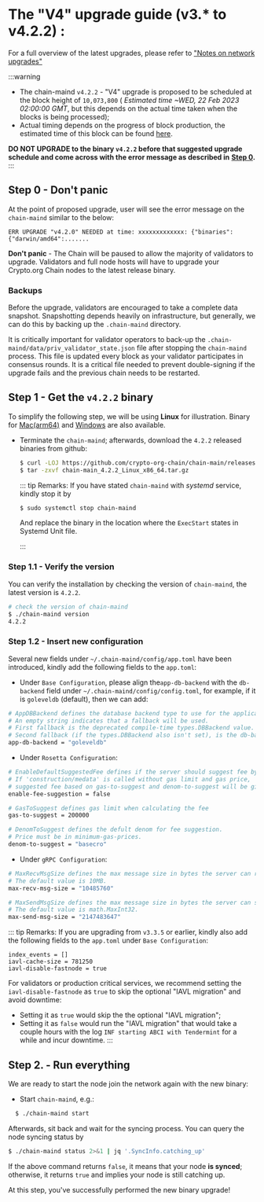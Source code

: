 # The "V4" upgrade guide (v3.\* to v4.2.2) :

For a full overview of the latest upgrades, please refer to ["Notes on network upgrades"](https://crypto.org/docs/getting-started/mainnet.html#step-0-notes-on-network-upgrades)

:::warning

* The chain-maind `v4.2.2` - "V4" upgrade is proposed to be scheduled at the block height of `10,073,800` ( _Estimated time \~WED, 22 Feb 2023 02:00:00 GMT_, but this depends on the actual time taken when the blocks is being processed);
* Actual timing depends on the progress of block production, the estimated time of this block can be found [here](https://www.mintscan.io/crypto-org/blocks/10073800).

**DO NOT UPGRADE to the binary `v4.2.2` before that suggested upgrade schedule and come across with the error message as described in** [**Step 0**](upgrade\_guide\_v4.md#step-0-don-t-panic)**.** :::

## Step 0 - Don't panic

At the point of proposed upgrade, user will see the error message on the `chain-maind` similar to the below:

`ERR UPGRADE "v4.2.0" NEEDED at time: xxxxxxxxxxxxx: {"binaries":{"darwin/amd64":.......`

**Don't panic** - The Chain will be paused to allow the majority of validators to upgrade. Validators and full node hosts will have to upgrade your Crypto.org Chain nodes to the latest release binary.

### Backups

Before the upgrade, validators are encouraged to take a complete data snapshot. Snapshotting depends heavily on infrastructure, but generally, we can do this by backing up the `.chain-maind` directory.

It is critically important for validator operators to back-up the `.chain-maind/data/priv_validator_state.json` file after stopping the `chain-maind` process. This file is updated every block as your validator participates in consensus rounds. It is a critical file needed to prevent double-signing if the upgrade fails and the previous chain needs to be restarted.

## Step 1 - Get the `v4.2.2` binary

To simplify the following step, we will be using **Linux** for illustration. Binary for [Mac(arm64)](https://github.com/crypto-org-chain/chain-main/releases/download/v4.2.2/chain-main\_4.2.2\_Darwin\_arm64.tar.gz) and [Windows](https://github.com/crypto-org-chain/chain-main/releases/download/v4.2.2/chain-main\_4.2.2\_Windows\_x86\_64.zip) are also available.

*   Terminate the `chain-maind`; afterwards, download the `4.2.2` released binaries from github:

    ```bash
    $ curl -LOJ https://github.com/crypto-org-chain/chain-main/releases/download/v4.2.2/chain-main_4.2.2_Linux_x86_64.tar.gz
    $ tar -zxvf chain-main_4.2.2_Linux_x86_64.tar.gz
    ```

    ::: tip Remarks: If you have stated `chain-maind` with _systemd_ service, kindly stop it by

    ```bash
    $ sudo systemctl stop chain-maind
    ```

    And replace the binary in the location where the `ExecStart` states in Systemd Unit file.

    :::

### Step 1.1 - Verify the version

You can verify the installation by checking the version of `chain-maind`, the latest version is `4.2.2`.

```bash
# check the version of chain-maind
$ ./chain-maind version
4.2.2
```

### Step 1.2 - Insert new configuration

Several new fields under `~/.chain-maind/config/app.toml` have been introduced, kindly add the following fields to the `app.toml`:

* Under `Base Configuration`, please align the`app-db-backend` with the `db-backend` field under `~/.chain-maind/config/config.toml`, for example, if it is `goleveldb` (default), then we can add:

```bash
# AppDBBackend defines the database backend type to use for the application and snapshots DBs.
# An empty string indicates that a fallback will be used.
# First fallback is the deprecated compile-time types.DBBackend value.
# Second fallback (if the types.DBBackend also isn't set), is the db-backend value set in Tendermint's config.toml.
app-db-backend = "goleveldb"
```

* Under `Rosetta Configuration`:

```bash
# EnableDefaultSuggestedFee defines if the server should suggest fee by default.
# If 'construction/medata' is called without gas limit and gas price,
# suggested fee based on gas-to-suggest and denom-to-suggest will be given.
enable-fee-suggestion = false

# GasToSuggest defines gas limit when calculating the fee
gas-to-suggest = 200000

# DenomToSuggest defines the defult denom for fee suggestion.
# Price must be in minimum-gas-prices.
denom-to-suggest = "basecro"
```

* Under `gRPC Configuration`:

```bash
# MaxRecvMsgSize defines the max message size in bytes the server can receive.
# The default value is 10MB.
max-recv-msg-size = "10485760"

# MaxSendMsgSize defines the max message size in bytes the server can send.
# The default value is math.MaxInt32.
max-send-msg-size = "2147483647"
```

::: tip Remarks: If you are upgrading from `v3.3.5` or earlier, kindly also add the following fields to the `app.toml` under `Base Configuration`:

```
index_events = []
iavl-cache-size = 781250
iavl-disable-fastnode = true
```

For validators or production critical services, we recommend setting the `iavl-disable-fastnode` as `true` to skip the optional "IAVL migration" and avoid downtime:

* Setting it as `true` would skip the the optional "IAVL migration";
* Setting it as `false` would run the "IAVL migration" that would take a couple hours with the log `INF starting ABCI with Tendermint` for a while and incur downtime. :::

## Step 2. - Run everything

We are ready to start the node join the network again with the new binary:

* Start `chain-maind`, e.g.:

```bash
  $ ./chain-maind start
```

Afterwards, sit back and wait for the syncing process. You can query the node syncing status by

```bash
$ ./chain-maind status 2>&1 | jq '.SyncInfo.catching_up'
```

If the above command returns `false`, it means that your node **is synced**; otherwise, it returns `true` and implies your node is still catching up.

At this step, you've successfully performed the new binary upgrade!
